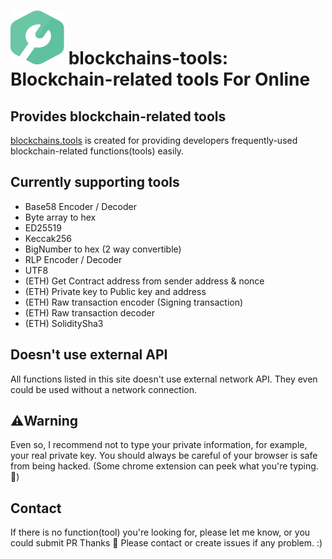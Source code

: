 <img src="/static/images/favicon@64.png" alt="blockchains-tools Logo" width="86" height="86"> blockchains-tools: Blockchain-related tools For Online
======================================

## Provides blockchain-related tools
[blockchains.tools](https://blockchains.tools/) is created for providing developers frequently-used blockchain-related functions(tools) easily. 

## Currently supporting tools
- Base58 Encoder / Decoder
- Byte array to hex
- ED25519
- Keccak256
- BigNumber to hex (2 way convertible)
- RLP Encoder / Decoder
- UTF8
- (ETH) Get Contract address from sender address & nonce
- (ETH) Private key to Public key and address
- (ETH) Raw transaction encoder (Signing transaction)
- (ETH) Raw transaction decoder
- (ETH) SoliditySha3


## Doesn't use external API
All functions listed in this site doesn't use external network API. They even could be used without a network connection.

## ⚠️Warning
Even so, I recommend not to type your private information, for example, your real private key. You should always be careful of your browser is safe from being hacked. (Some chrome extension can peek what you're typing. 👀)

## Contact
If there is no function(tool) you're looking for, please let me know, or you could submit PR 
Thanks
🔧 Please contact or create issues if any problem. :) 


